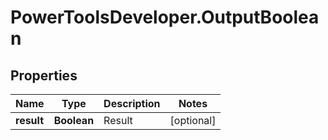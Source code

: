 # PowerToolsDeveloper.OutputBoolean

## Properties

Name | Type | Description | Notes
------------ | ------------- | ------------- | -------------
**result** | **Boolean** | Result | [optional] 


